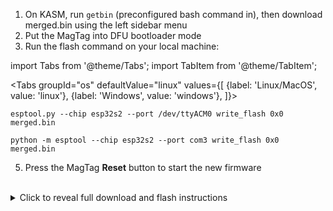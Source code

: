 1. On KASM, run `getbin` (preconfigured bash command in), then download merged.bin using the left sidebar
   menu
2. Put the MagTag into DFU bootloader mode
3. Run the flash command on your local machine:

import Tabs from '@theme/Tabs';
import TabItem from '@theme/TabItem';

<Tabs
groupId="os"
defaultValue="linux"
values={[
{label: 'Linux/MacOS', value: 'linux'},
{label: 'Windows', value: 'windows'},
]}>

<TabItem value="linux">

  ```
  esptool.py --chip esp32s2 --port /dev/ttyACM0 write_flash 0x0 merged.bin
  ```

</TabItem>
<TabItem value="windows">

  ```
  python -m esptool --chip esp32s2 --port com3 write_flash 0x0 merged.bin
  ```

</TabItem>
</Tabs>

5. Press the MagTag **Reset** button to start the new firmware

<br />

<details><summary>Click to reveal full download and flash instructions</summary>

import VerbostDownloadFlash from './flash-the-example-kasm-verbose.md';

<VerbostDownloadFlash/>

</details>
